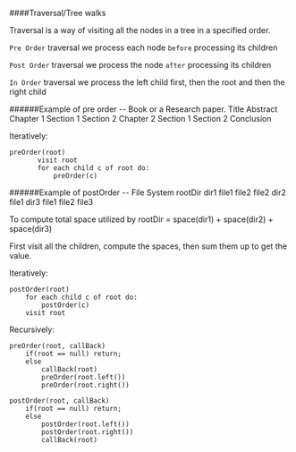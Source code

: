 ####Traversal/Tree walks
    
Traversal is a way of visiting all the nodes in a tree in a specified order.
    
```Pre Order``` traversal
    we process each node ```before``` processing its children
    
```Post Order``` traversal
    we process the node ```after``` processing its children
    
```In Order``` traversal
    we process the left child first, then the root and then the right child
    
    
######Example of pre order -- Book or a Research paper.
      Title
      Abstract
      Chapter 1
          Section 1
          Section 2
      Chapter 2
           Section 1
           Section 2
      Conclusion                          
  
Iteratively:                               
 ```
 preOrder(root)
        visit root
        for each child c of root do:
            preOrder(c)
 ```
        
######Example of postOrder -- File System
      rootDir
          dir1
              file1
              file2
              file2
          dir2
              file1
          dir3
              file1
              file2
              file3

To compute total space utilized by rootDir = space(dir1) + space(dir2) + space(dir3)

First visit all the children, compute the spaces, then sum them up to get the value.

Iteratively:
```
postOrder(root)
    for each child c of root do:
        postOrder(c)
    visit root
```
    


Recursively:
```
preOrder(root, callBack)
    if(root == null) return;
    else
        callBack(root)
        preOrder(root.left())
        preOrder(root.right())
```
        
```
postOrder(root, callBack)
    if(root == null) return;
    else
        postOrder(root.left())
        postOrder(root.right())
        callBack(root)
```